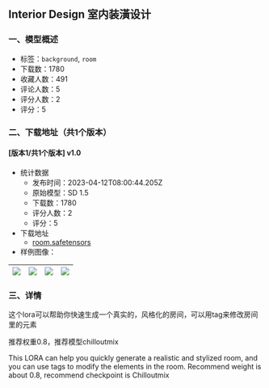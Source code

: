 ## Interior Design  室内装潢设计
### 一、模型概述

- 标签：`background`, `room`
- 下载数：1780
- 收藏人数：491
- 评论人数：5
- 评分人数：2
- 评分：5

### 二、下载地址（共1个版本）

#### [版本1/共1个版本] v1.0

- 统计数据
  - 发布时间：2023-04-12T08:00:44.205Z
  - 原始模型：SD 1.5
  - 下载数：1780
  - 评分人数：2
  - 评分：5
- 下载地址
  - [room.safetensors](https://civitai.com/api/download/models/43473)
- 样例图像：

| <img src="https://image.civitai.com/xG1nkqKTMzGDvpLrqFT7WA/eccc5dca-759b-4971-f973-364f8870bf00/width=450/475705.jpeg" /> | <img src="https://image.civitai.com/xG1nkqKTMzGDvpLrqFT7WA/3be5cc02-2137-4b1f-c36f-435ad8a36a00/width=450/475670.jpeg" /> | <img src="https://image.civitai.com/xG1nkqKTMzGDvpLrqFT7WA/b65847ca-9b01-418d-a09a-b8a9193c3d00/width=450/475675.jpeg" /> | <img src="https://image.civitai.com/xG1nkqKTMzGDvpLrqFT7WA/6039e19b-0a16-419f-a9fe-f45cf71c3900/width=450/483406.jpeg" /> |
| ---- | ---- | ---- | ---- |


### 三、详情
<p>这个lora可以帮助你快速生成一个真实的，风格化的房间，可以用tag来修改房间里的元素</p><p>推荐权重0.8，推荐模型chilloutmix</p><p>This LORA can help you quickly generate a realistic and stylized room, and you can use tags to modify the elements in the room. Recommend weight is about 0.8, recommend checkpoint is Chilloutmix</p>